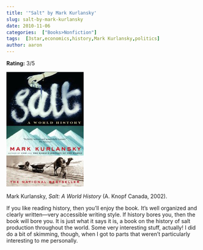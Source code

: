 ```yaml
---
title: '"Salt" by Mark Kurlansky'
slug: salt-by-mark-kurlansky
date: 2010-11-06
categories:  ["Books>Nonfiction"]
tags:  [3star,economics,history,Mark Kurlansky,politics]
author: aaron
---
```


**Rating:** 3/5

![](cover11.jpg "Salt")

Mark Kurlansky, *Salt: A World History* (A. Knopf Canada, 2002).

If you like reading history, then you’ll enjoy the book. It’s well organized and clearly written—very accessible writing style. If history bores you, then the book will bore you. It is just what it says it is, a book on the history of salt production throughout the world. Some very interesting stuff, actually! I did do a bit of skimming, though, when I got to parts that weren’t particularly interesting to me personally.
